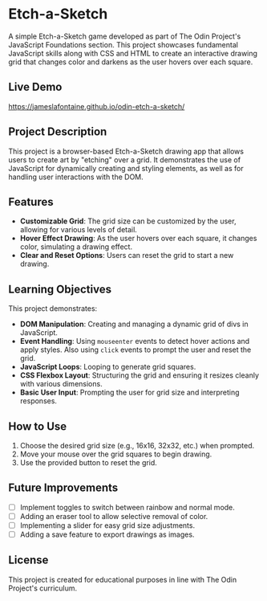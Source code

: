 # Etch-a-Sketch

A simple Etch-a-Sketch game developed as part of The Odin Project's JavaScript Foundations section. This project showcases fundamental JavaScript skills along with CSS and HTML to create an interactive drawing grid that changes color and darkens as the user hovers over each square.

## Live Demo

https://jameslafontaine.github.io/odin-etch-a-sketch/

## Project Description

This project is a browser-based Etch-a-Sketch drawing app that allows users to create art by "etching" over a grid. It demonstrates the use of JavaScript for dynamically creating and styling elements, as well as for handling user interactions with the DOM.

## Features

-   **Customizable Grid**: The grid size can be customized by the user, allowing for various levels of detail.
-   **Hover Effect Drawing**: As the user hovers over each square, it changes color, simulating a drawing effect.
-   **Clear and Reset Options**: Users can reset the grid to start a new drawing.

## Learning Objectives

This project demonstrates:

-   **DOM Manipulation**: Creating and managing a dynamic grid of divs in JavaScript.
-   **Event Handling**: Using `mouseenter` events to detect hover actions and apply styles. Also using `click` events to prompt the user and reset the grid.
-   **JavaScript Loops**: Looping to generate grid squares.
-   **CSS Flexbox Layout**: Structuring the grid and ensuring it resizes cleanly with various dimensions.
-   **Basic User Input**: Prompting the user for grid size and interpreting responses.

## How to Use

1. Choose the desired grid size (e.g., 16x16, 32x32, etc.) when prompted.
2. Move your mouse over the grid squares to begin drawing.
3. Use the provided button to reset the grid.

## Future Improvements

-   [ ] Implement toggles to switch between rainbow and normal mode.
-   [ ] Adding an eraser tool to allow selective removal of color.
-   [ ] Implementing a slider for easy grid size adjustments.
-   [ ] Adding a save feature to export drawings as images.

## License

This project is created for educational purposes in line with The Odin Project's curriculum.
